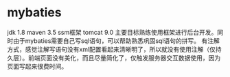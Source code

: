 # mybaties
jdk 1.8  maven 3.5  ssm框架  tomcat 9.0 
主要目标熟练使用框架进行后台开发。同时由于mybaties需要自己写sql语句，可以帮助熟悉巩固sql语句的拼写。
有注解方式，感觉注解写语句没有xml配置看起来清晰明了，所以就没有使用注解（仅持久层）。前端页面没有美化，而且尽量简化了，仅触发服务器交互数据使用，因为页面写起来很费时间。
